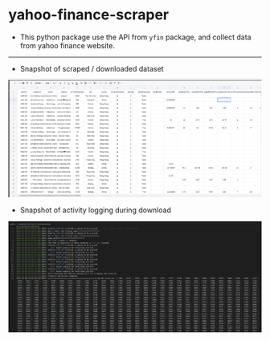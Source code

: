 # yahoo-finance-scraper

- This python package use the API from `yfin` package, and collect data from yahoo finance website.


---

- Snapshot of scraped / downloaded dataset

![Alt Text](Images/data.png)


- Snapshot of activity logging during download

![Alt Text](Images/log.png)
